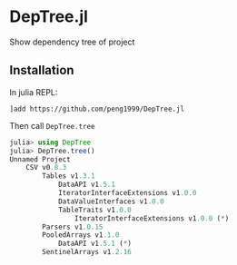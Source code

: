 # DepTree.jl

Show dependency tree of project

## Installation

In julia REPL:

```
]add https://github.com/peng1999/DepTree.jl
```

Then call `DepTree.tree`

```julia
julia> using DepTree
julia> DepTree.tree()
Unnamed Project
    CSV v0.8.3
        Tables v1.3.1
            DataAPI v1.5.1
            IteratorInterfaceExtensions v1.0.0
            DataValueInterfaces v1.0.0
            TableTraits v1.0.0
                IteratorInterfaceExtensions v1.0.0 (*)
        Parsers v1.0.15
        PooledArrays v1.1.0
            DataAPI v1.5.1 (*)
        SentinelArrays v1.2.16
```
